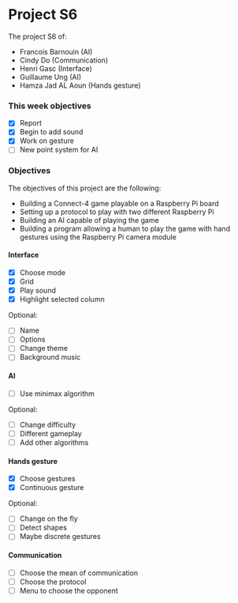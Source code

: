# Project S6

The project S6 of:

- Francois Barnouin (AI)
- Cindy Do (Communication)
- Henri Gasc (Interface)
- Guillaume Ung (AI)
- Hamza Jad AL Aoun (Hands gesture)

### This week objectives

- [x] Report
- [x] Begin to add sound
- [x] Work on gesture
- [ ] New point system for AI

### Objectives

The objectives of this project are the following:

- Building a Connect-4 game playable on a Raspberry Pi board
- Setting up a protocol to play with two different Raspberry Pi
- Building an AI capable of playing the game
- Building a program allowing a human to play the game with hand gestures using the Raspberry Pi camera module

#### Interface

- [x] Choose mode
- [x] Grid
- [x] Play sound
- [x] Highlight selected column

Optional:

- [ ] Name
- [ ] Options
- [ ] Change theme
- [ ] Background music

#### AI

- [ ] Use minimax algorithm

Optional:

- [ ] Change difficulty
- [ ] Different gameplay
- [ ] Add other algorithms

#### Hands gesture

- [x] Choose gestures
- [x] Continuous gesture

Optional:

- [ ] Change on the fly
- [ ] Detect shapes
- [ ] Maybe discrete gestures

#### Communication

- [ ] Choose the mean of communication
- [ ] Choose the protocol
- [ ] Menu to choose the opponent
